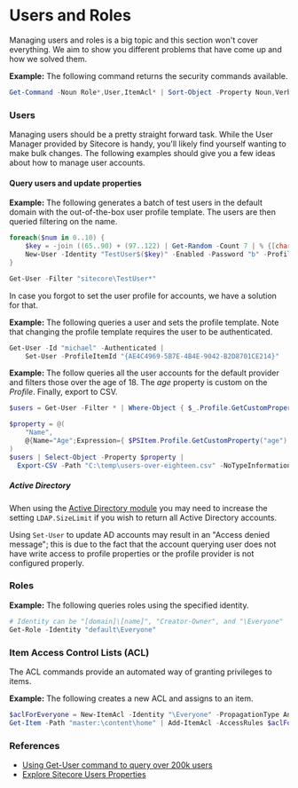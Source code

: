 # Users and Roles

Managing users and roles is a big topic and this section won't cover everything. We aim to show you different problems that have come up and how we solved them.

**Example:** The following command returns the security commands available.
```powershell
Get-Command -Noun Role*,User,ItemAcl* | Sort-Object -Property Noun,Verb
```

### Users

Managing users should be a pretty straight forward task. While the User Manager provided by Sitecore is handy, you'll likely find yourself wanting to make bulk changes. The following examples should give you a few ideas about how to manage user accounts.

#### Query users and update properties

**Example:** The following generates a batch of test users in the default domain with the out-of-the-box user profile template. The users are then queried filtering on the name.

```powershell
foreach($num in 0..10) {
    $key = -join ((65..90) + (97..122) | Get-Random -Count 7 | % {[char]$_})  
    New-User -Identity "TestUser$($key)" -Enabled -Password "b" -ProfileItemId "{AE4C4969-5B7E-4B4E-9042-B2D8701CE214}" | Out-Null
}

Get-User -Filter "sitecore\TestUser*"
```

In case you forgot to set the user profile for accounts, we have a solution for that.

**Example:** The following queries a user and sets the profile template. Note that changing the profile template requires the user to be authenticated.

```powershell
Get-User -Id "michael" -Authenticated | 
    Set-User -ProfileItemId "{AE4C4969-5B7E-4B4E-9042-B2D8701CE214}"
```

**Example:** The follow queries all the user accounts for the default provider and filters those over the age of 18. The *age* property is custom on the *Profile*. Finally, export to CSV.

```powershell
$users = Get-User -Filter * | Where-Object { $_.Profile.GetCustomProperty("age") -gt 18 } 

$property = @(
    "Name",
    @{Name="Age";Expression={ $PSItem.Profile.GetCustomProperty("age") }}
)
$users | Select-Object -Property $property | 
  Export-CSV -Path "C:\temp\users-over-eighteen.csv" -NoTypeInformation
```

##### Active Directory 

When using the [Active Directory module][2] you may need to increase the setting `LDAP.SizeLimit` if you wish to return all Active Directory accounts. 

Using `Set-User` to update AD accounts may result in an "Access denied message"; this is due to the fact that the account querying user does not have write access to profile properties or the profile provider is not configured properly.

### Roles

**Example:** The following queries roles using the specified identity.
```powershell
# Identity can be "[domain]\[name]", "Creator-Owner", and "\Everyone"
Get-Role -Identity "default\Everyone"
```

### Item Access Control Lists (ACL)

The ACL commands provide an automated way of granting privileges to items.

**Example:** The following creates a new ACL and assigns to an item.
```powershell
$aclForEveryone = New-ItemAcl -Identity "\Everyone" -PropagationType Any -SecurityPermission DenyInheritance -AccessRight *
Get-Item -Path "master:\content\home" | Add-ItemAcl -AccessRules $aclForEveryone -PassThru
```

### References

* [Using Get-User command to query over 200k users][1]
* [Explore Sitecore Users Properties][3]

[1]: http://stackoverflow.com/questions/34982451/sitecore-powershell-get-user-command/34994302#34994302
[2]: https://dev.sitecore.net/Downloads/Active_Directory/
[3]: http://lets-share.senktas.net/2017/02/explore-sitecore-users.html
